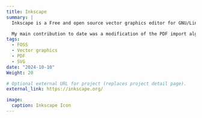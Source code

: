 ```yaml
---
title: Inkscape
summary: |
  Inkscape is a Free and open source vector graphics editor for GNU/Linux, Windows and macOS. It offers a rich set of features and is widely used for both artistic and technical illustrations such as cartoons, clip art, logos, typography, diagramming and flowcharting.

  My main contribution to date was a modification of the PDF import algorithm to reduce the number of clipping paths in the resulting document.
tags:
  - FOSS
  - Vector graphics
  - PDF
  - SVG
date: "2024-10-10"
Weight: 20

# Optional external URL for project (replaces project detail page).
external_link: https://inkscape.org/

image:
  caption: Inkscape Icon
---
```


